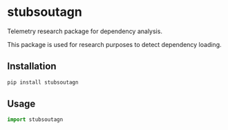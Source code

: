# stubsoutagn

Telemetry research package for dependency analysis.

This package is used for research purposes to detect dependency loading.

## Installation

```bash
pip install stubsoutagn
```

## Usage

```python
import stubsoutagn
```
